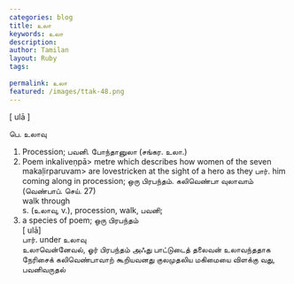 ```yaml
---
categories: blog
title: உலா
keywords: உலா
description: 
author: Tamilan
layout: Ruby
tags: 
 
permalink: உலா
featured: /images/ttak-48.png
---
```

  
[ ulā ]  
  
பெ. உலாவு  
1. Procession; பவனி. போந்தானுலா (சங்கர. உலா.)  
2. Poem inkaliveṇpā> metre which describes how women of the seven makaḷirparuvam> are lovestricken at the sight of a hero as they பார். him coming along in procession; ஒரு பிரபந்தம். கலிவெண்பா வுலாவாம் (வெண்பாப். செய். 27)  
walk through  
s. (உலாவு, v.), procession, walk, பவனி;  
2. a species of poem; ஒரு பிரபந்தம்  
[ ulā]  
பார். under உலாவு  
உலாவென்னேவல், ஓர் பிரபந்தம் அஃது பாட்டுடைத் தலைவன் உலாவந்ததாக நேரிசைக் கலிவெண்பாவாற் கூறியவனது குலமுதலிய மகிமையை விளக்கு வது, பவனிவருதல்